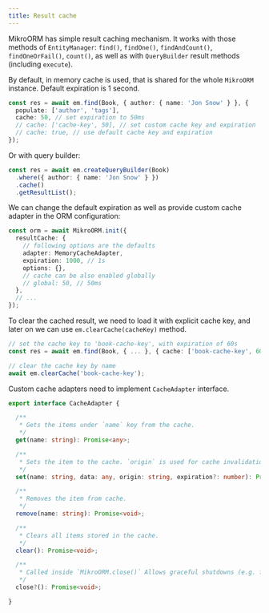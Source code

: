 ```yaml
---
title: Result cache
---
```


MikroORM has simple result caching mechanism. It works with those methods of `EntityManager`: `find()`, `findOne()`, `findAndCount()`, `findOneOrFail()`, `count()`, as well as with `QueryBuilder` result methods (including `execute`).

By default, in memory cache is used, that is shared for the whole `MikroORM` instance. Default expiration is 1 second.

```ts
const res = await em.find(Book, { author: { name: 'Jon Snow' } }, {
  populate: ['author', 'tags'],
  cache: 50, // set expiration to 50ms
  // cache: ['cache-key', 50], // set custom cache key and expiration
  // cache: true, // use default cache key and expiration
});
```

Or with query builder:

```ts
const res = await em.createQueryBuilder(Book)
  .where({ author: { name: 'Jon Snow' } })
  .cache()
  .getResultList();
```

We can change the default expiration as well as provide custom cache adapter in the ORM configuration:

```ts
const orm = await MikroORM.init({
  resultCache: {
    // following options are the defaults
    adapter: MemoryCacheAdapter,
    expiration: 1000, // 1s
    options: {},
    // cache can be also enabled globally
    // global: 50, // 50ms
  },
  // ...
});
```

To clear the cached result, we need to load it with explicit cache key, and later on we can use `em.clearCache(cacheKey)` method.

```ts
// set the cache key to 'book-cache-key', with expiration of 60s
const res = await em.find(Book, { ... }, { cache: ['book-cache-key', 60_000] });

// clear the cache key by name
await em.clearCache('book-cache-key');
```

Custom cache adapters need to implement `CacheAdapter` interface.

```ts
export interface CacheAdapter {

  /**
   * Gets the items under `name` key from the cache.
   */
  get(name: string): Promise<any>;

  /**
   * Sets the item to the cache. `origin` is used for cache invalidation and should reflect the change in data.
   */
  set(name: string, data: any, origin: string, expiration?: number): Promise<void>;

  /**
   * Removes the item from cache.
   */
  remove(name: string): Promise<void>;

  /**
   * Clears all items stored in the cache.
   */
  clear(): Promise<void>;

  /**
   * Called inside `MikroORM.close()` Allows graceful shutdowns (e.g. for redis).
   */
  close?(): Promise<void>;

}
```
